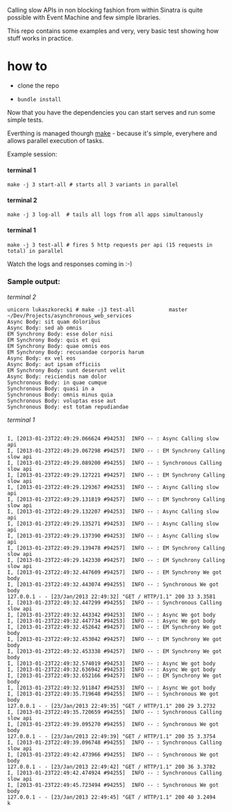 Calling slow APIs in non blocking fashion from within Sinatra is quite possible with Event Machine and few simple libraries.


This repo contains some examples and very, very basic test showing how stuff works in practice.

# how to

- clone the repo

- `bundle install`

Now that you have the dependencies you can start serves and run some simple tests.

Everthing is managed thourgh [make](http://www.gnu.org/software/make/) - because it's simple, everyhere and allows parallel execution of tasks.

Example session:


#### terminal 1

    make -j 3 start-all # starts all 3 variants in parallel

#### terminal 2
    make -j 3 log-all  # tails all logs from all apps simultanously


#### terminal 1

    make -j 3 test-all # fires 5 http requests per api (15 requests in total) in parallel


Watch the logs and responses coming in :-)

### Sample output:


*terminal 2*

```
unicorn lukaszkorecki # make -j3 test-all           master ~/Dev/Projects/asynchronous_web_services
Async Body: sit quam doloribus
Async Body: sed ab omnis
EM Synchrony Body: esse dolor nisi
EM Synchrony Body: quis et qui
EM Synchrony Body: quae omnis eos
EM Synchrony Body: recusandae corporis harum
Async Body: ex vel eos
Async Body: aut ipsam officiis
EM Synchrony Body: sunt deserunt velit
Async Body: reiciendis nam dolor
Synchronous Body: in quae cumque
Synchronous Body: quasi in a
Synchronous Body: omnis minus quia
Synchronous Body: voluptas esse aut
Synchronous Body: est totam repudiandae
```


*terminal 1*


```

I, [2013-01-23T22:49:29.066624 #94253]  INFO -- : Async Calling slow api
I, [2013-01-23T22:49:29.067298 #94257]  INFO -- : EM Synchrony Calling slow api
I, [2013-01-23T22:49:29.089200 #94255]  INFO -- : Synchronous Calling slow api
I, [2013-01-23T22:49:29.127221 #94257]  INFO -- : EM Synchrony Calling slow api
I, [2013-01-23T22:49:29.129367 #94253]  INFO -- : Async Calling slow api
I, [2013-01-23T22:49:29.131819 #94257]  INFO -- : EM Synchrony Calling slow api
I, [2013-01-23T22:49:29.132207 #94253]  INFO -- : Async Calling slow api
I, [2013-01-23T22:49:29.135271 #94253]  INFO -- : Async Calling slow api
I, [2013-01-23T22:49:29.137390 #94253]  INFO -- : Async Calling slow api
I, [2013-01-23T22:49:29.139478 #94257]  INFO -- : EM Synchrony Calling slow api
I, [2013-01-23T22:49:29.142330 #94257]  INFO -- : EM Synchrony Calling slow api
I, [2013-01-23T22:49:32.447609 #94257]  INFO -- : EM Synchrony We got body
I, [2013-01-23T22:49:32.443074 #94255]  INFO -- : Synchronous We got body
127.0.0.1 - - [23/Jan/2013 22:49:32] "GET / HTTP/1.1" 200 33 3.3581
I, [2013-01-23T22:49:32.447299 #94255]  INFO -- : Synchronous Calling slow api
I, [2013-01-23T22:49:32.443342 #94253]  INFO -- : Async We got body
I, [2013-01-23T22:49:32.447734 #94253]  INFO -- : Async We got body
I, [2013-01-23T22:49:32.452642 #94257]  INFO -- : EM Synchrony We got body
I, [2013-01-23T22:49:32.453042 #94257]  INFO -- : EM Synchrony We got body
I, [2013-01-23T22:49:32.453338 #94257]  INFO -- : EM Synchrony We got body
I, [2013-01-23T22:49:32.574019 #94253]  INFO -- : Async We got body
I, [2013-01-23T22:49:32.636942 #94253]  INFO -- : Async We got body
I, [2013-01-23T22:49:32.652166 #94257]  INFO -- : EM Synchrony We got body
I, [2013-01-23T22:49:32.911847 #94253]  INFO -- : Async We got body
I, [2013-01-23T22:49:35.719648 #94255]  INFO -- : Synchronous We got body
127.0.0.1 - - [23/Jan/2013 22:49:35] "GET / HTTP/1.1" 200 29 3.2732
I, [2013-01-23T22:49:35.720659 #94255]  INFO -- : Synchronous Calling slow api
I, [2013-01-23T22:49:39.095270 #94255]  INFO -- : Synchronous We got body
127.0.0.1 - - [23/Jan/2013 22:49:39] "GET / HTTP/1.1" 200 35 3.3754
I, [2013-01-23T22:49:39.096748 #94255]  INFO -- : Synchronous Calling slow api
I, [2013-01-23T22:49:42.473966 #94255]  INFO -- : Synchronous We got body
127.0.0.1 - - [23/Jan/2013 22:49:42] "GET / HTTP/1.1" 200 36 3.3782
I, [2013-01-23T22:49:42.474924 #94255]  INFO -- : Synchronous Calling slow api
I, [2013-01-23T22:49:45.723494 #94255]  INFO -- : Synchronous We got body
127.0.0.1 - - [23/Jan/2013 22:49:45] "GET / HTTP/1.1" 200 40 3.2494
k

```
